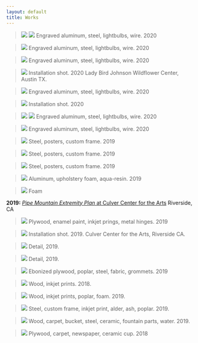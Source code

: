 ```yaml
---
layout: default
title: Works
---
```


> ![](/Images/test-1.jpg)
> ![](/Images/test-1-2.jpg)
Engraved aluminum, steel, lightbulbs, wire. 2020

> ![](/Images/test-2.jpg)
Engraved aluminum, steel, lightbulbs, wire. 2020

> ![](/Images/test-5.jpg)
Engraved aluminum, steel, lightbulbs, wire. 2020

> ![](/Images/test-1-3.jpg)
Installation shot. 2020
Lady Bird Johnson Wildflower Center, Austin TX.

> ![](/Images/test-1-4.jpg)
Engraved aluminum, steel, lightbulbs, wire. 2020

> ![](/Images/test-1-6.jpg)
Installation shot. 2020

> ![](/Images/WFC_09_2020-1.jpg)
> ![](/Images/test-2-2.jpg)
Engraved aluminum, steel, lightbulbs, wire. 2020

> ![](/Images/test-18.jpg)
Engraved aluminum, steel, lightbulbs, wire. 2020

> ![](/Images/eitheror-1.jpg)
Steel, posters, custom frame. 2019

> ![](/Images/eitheror-2.jpg)
Steel, posters, custom frame. 2019

> ![](/Images/eitheror-3.jpg)
Steel, posters, custom frame. 2019

> ![](/Images/MH-1-2.jpg)
Aluminum, upholstery foam, aqua-resin. 2019

> ![](/Images/MH-1-3.jpg)
Foam

**2019:** [*Pipe Mountain Extremity Plan* at Culver Center for the Arts](https://ucrarts.ucr.edu/Exhibition/mfa%202019) Riverside, CA


> ![](/Images/Thesis8.jpg)
Plywood, enamel paint, inkjet prings, metal hinges. 2019

> ![](/Images/Thesis0.jpg)
Installation shot. 2019.
Culver Center for the Arts, Riverside CA.

> ![](/Images/Thesis-5.jpg)
Detail, 2019.

> ![](/Images/Thesis-4.jpg)
Detail, 2019.

> ![](/Images/Thesis-7.jpg)
Ebonized plywood, poplar, steel, fabric, grommets. 2019

> ![](/Images/Thesis-3-2.jpg)
Wood, inkjet prints. 2018.

> ![](/Images/Thesis-2-2.jpg)
Wood, inkjet prints, poplar, foam. 2019.

> ![](/Images/Thesis-16.jpg)
Steel, custom frame, inkjet print, alder, ash, poplar. 2019.

> ![](/Images/Thesis2.jpg)
Wood, carpet, bucket, steel, ceramic, fountain parts, water. 2019.

> ![](/Images/Thesis_crop.jpg)
Plywood, carpet, newspaper, ceramic cup. 2018

